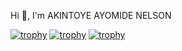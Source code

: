 
Hi 👋, I'm AKINTOYE AYOMIDE NELSON

[![trophy](https://github-profile-trophy.vercel.app/?username=SmartWebCodder)](https://github.com/SmartWebCodder/github-profile-trophy)
[![trophy](https://github-profile-trophy.vercel.app/?username=SmartWebCodder&theme=monokai)](https://github.com/SmartWebCodder/github-profile-trophy)
[![trophy](https://github-profile-trophy.vercel.app/?username=SmartWebCodder&theme=alduin)](https://github.com/SmartWebCodder/github-profile-trophy)


